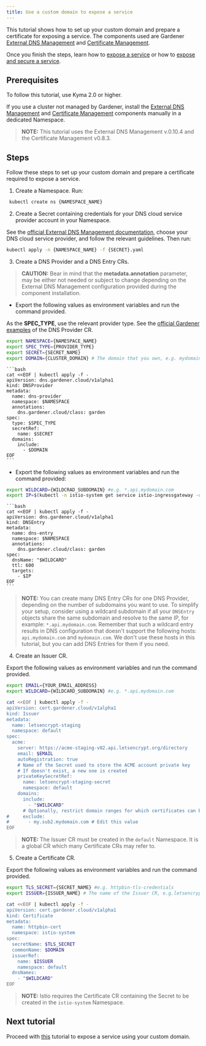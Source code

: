```yaml
---
title: Use a custom domain to expose a service
---
```


This tutorial shows how to set up your custom domain and prepare a certificate for exposing a service. The components used are Gardener [External DNS Management](https://github.com/gardener/external-dns-management) and [Certificate Management](https://github.com/gardener/cert-management).

Once you finish the steps, learn how to [expose a service](./apix-02-expose-service-apigateway.md) or how to [expose and secure a service](./apix-03-expose-and-sercure-service.md).

## Prerequisites

To follow this tutorial, use Kyma 2.0 or higher.

If you use a cluster not managed by Gardener, install the [External DNS Management](https://github.com/gardener/external-dns-management) and [Certificate Management](https://github.com/gardener/cert-management) components manually in a dedicated Namespace.

> **NOTE:** This tutorial uses the External DNS Management v.0.10.4 and the Certificate Management v0.8.3.

## Steps

Follow these steps to set up your custom domain and prepare a certificate required to expose a service.

1. Create a Namespace. Run:

  ```bash
   kubectl create ns {NAMESPACE_NAME}
   ```

2. Create a Secret containing credentials for your DNS cloud service provider account in your Namespace.

  See the [official External DNS Management documentation](https://github.com/gardener/external-dns-management/blob/master/README.md#external-dns-management), choose your DNS cloud service provider, and follow the relevant guidelines. Then run:

  ```bash
  kubectl apply -n {NAMESPACE_NAME} -f {SECRET}.yaml
  ```

3. Create a DNS Provider and a DNS Entry CRs.

  > **CAUTION:** Bear in mind that the **metadata.annotation** parameter, may be either not needed or subject to change depending on the External DNS Management configuration provided during the component installation.

   - Export the following values as environment variables and run the command provided. 
  
   As the **SPEC_TYPE**, use the relevant provider type. See the [official Gardener examples](https://github.com/gardener/external-dns-management/tree/master/examples) of the DNS Provider CR.

   ```bash
   export NAMESPACE={NAMESPACE_NAME}
   export SPEC_TYPE={PROVIDER_TYPE}
   export SECRET={SECRET_NAME}
   export DOMAIN={CLUSTER_DOMAIN} # The domain that you own, e.g. mydomain.com.
   ```

    ```bash
    cat <<EOF | kubectl apply -f -
    apiVersion: dns.gardener.cloud/v1alpha1
    kind: DNSProvider
    metadata:
      name: dns-provider
      namespace: $NAMESPACE
      annotations:
        dns.gardener.cloud/class: garden
    spec:
      type: $SPEC_TYPE
      secretRef:
        name: $SECRET
      domains:
        include:
          - $DOMAIN
    EOF
    ```

   - Export the following values as environment variables and run the command provided:

   ```bash
   export WILDCARD={WILDCRAD_SUBDOMAIN} #e.g. *.api.mydomain.com
   export IP=$(kubectl -n istio-system get service istio-ingressgateway -o jsonpath='{.status.loadBalancer.ingress[0].ip}') # assuming only one LoadBalancer with external IP
   ```

    ```bash
    cat <<EOF | kubectl apply -f -
    apiVersion: dns.gardener.cloud/v1alpha1
    kind: DNSEntry
    metadata:
      name: dns-entry
      namespace: $NAMESPACE
      annotations:
        dns.gardener.cloud/class: garden
    spec:
      dnsName: "$WILDCARD"
      ttl: 600
      targets:
        - $IP
    EOF
    ```

  >**NOTE:** You can create many DNS Entry CRs for one DNS Provider, depending on the number of subdomains you want to use. To simplify your setup, consider using a wildcard subdomain if all your `DNSEntry` objects share the same subdomain and resolve to the same IP, for example: `*.api.mydomain.com`. Remember that such a wildcard entry results in DNS configuration that doesn't support the following hosts: `api.mydomain.com` and `mydomain.com`. We don't use these hosts in this tutorial, but you can add DNS Entries for them if you need.

4. Create an Issuer CR.

  Export the following values as environment variables and run the command provided.

   ```bash
   export EMAIL={YOUR_EMAIL_ADDRESS}
   export WILDCARD={WILDCARD_SUBDOMAIN} #e.g. *.api.mydomain.com
   ```

   ```bash
   cat <<EOF | kubectl apply -f -
   apiVersion: cert.gardener.cloud/v1alpha1
   kind: Issuer
   metadata:
     name: letsencrypt-staging
     namespace: default
   spec:
     acme:
       server: https://acme-staging-v02.api.letsencrypt.org/directory
       email: $EMAIL
       autoRegistration: true
       # Name of the Secret used to store the ACME account private key
       # If doesn't exist, a new one is created
       privateKeySecretRef:
         name: letsencrypt-staging-secret
         namespace: default
       domains:
         include:
           - "$WILDCARD"
         # Optionally, restrict domain ranges for which certificates can be requested
   #     exclude:
   #       - my.sub2.mydomain.com # Edit this value
   EOF
   ```

   > **NOTE:** The Issuer CR must be created in the `default` Namespace. It is a global CR which many Certificate CRs may refer to.

5. Create a Certificate CR.

  Export the following values as environment variables and run the command provided.

   ```bash
   export TLS_SECRET={SECRET_NAME} #e.g. httpbin-tls-credentials
   export ISSUER={ISSUER_NAME} # The name of the Issuer CR, e.g.letsencrypt-staging.
   ```

   ```bash
   cat <<EOF | kubectl apply -f -
   apiVersion: cert.gardener.cloud/v1alpha1
   kind: Certificate
   metadata:
     name: httpbin-cert
     namespace: istio-system
   spec:  
     secretName: $TLS_SECRET
     commonName: $DOMAIN
     issuerRef:
       name: $ISSUER
       namespace: default
     dnsNames:
       - "$WILDCARD"
   EOF
   ```

   > **NOTE:** Istio requires the Certificate CR containing the Secret to be created in the `istio-system` Namespace.

## Next tutorial

Proceed with [this](./apix-02-expose-service-apigateway.md) tutorial to expose a service using your custom domain.
